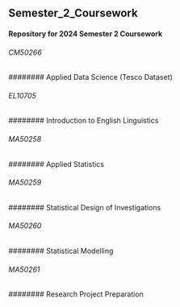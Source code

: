 ## Semester_2_Coursework
#### Repository for 2024 Semester 2 Coursework

###### CM50266
######## Applied Data Science (Tesco Dataset)
###### EL10705
######## Introduction to English Linguistics
###### MA50258
######## Applied Statistics
###### MA50259
######## Statistical Design of Investigations
###### MA50260
######## Statistical Modelling
###### MA50261
######## Research Project Preparation
